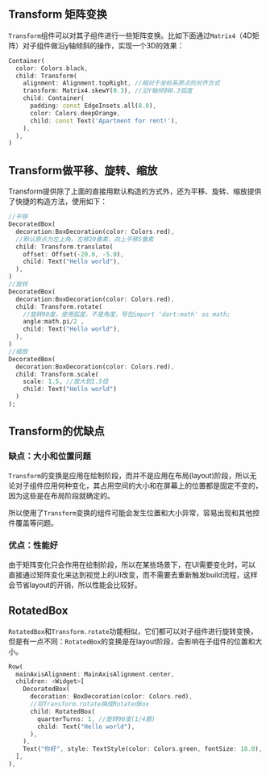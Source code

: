 ## Transform 矩阵变换

`Transform`组件可以对其子组件进行一些矩阵变换。比如下面通过`Matrix4`（4D矩阵）对子组件做沿y轴倾斜的操作，实现一个3D的效果：

```dart
Container(
  color: Colors.black,
  child: Transform(
    alignment: Alignment.topRight, //相对于坐标系原点的对齐方式
    transform: Matrix4.skewY(0.3), //沿Y轴倾斜0.3弧度
    child: Container(
      padding: const EdgeInsets.all(8.0),
      color: Colors.deepOrange,
      child: const Text('Apartment for rent!'),
    ),
  ),
)
```

## Transform做平移、旋转、缩放

Transform提供除了上面的直接用默认构造的方式外，还为平移、旋转、缩放提供了快捷的构造方法，使用如下：

```dart
//平移
DecoratedBox(
  decoration:BoxDecoration(color: Colors.red),
  //默认原点为左上角，左移20像素，向上平移5像素  
  child: Transform.translate(
    offset: Offset(-20.0, -5.0),
    child: Text("Hello world"),
  ),
)
//旋转
DecoratedBox(
  decoration:BoxDecoration(color: Colors.red),
  child: Transform.rotate(
    //旋转90度，使用弧度，不是角度，导包import 'dart:math' as math; 
    angle:math.pi/2 , 
    child: Text("Hello world"),
  ),
)
//缩放
DecoratedBox(
  decoration:BoxDecoration(color: Colors.red),
  child: Transform.scale(
    scale: 1.5, //放大到1.5倍
    child: Text("Hello world")
  )
);
```

## Transform的优缺点

### 缺点：大小和位置问题

`Transform`的变换是应用在绘制阶段，而并不是应用在布局(layout)阶段，所以无论对子组件应用何种变化，其占用空间的大小和在屏幕上的位置都是固定不变的，因为这些是在布局阶段就确定的。

所以使用了`Transform`变换的组件可能会发生位置和大小异常，容易出现和其他控件覆盖等问题。

### 优点：性能好

由于矩阵变化只会作用在绘制阶段，所以在某些场景下，在UI需要变化时，可以直接通过矩阵变化来达到视觉上的UI改变，而不需要去重新触发build流程，这样会节省layout的开销，所以性能会比较好。

## RotatedBox

`RotatedBox`和`Transform.rotate`功能相似，它们都可以对子组件进行旋转变换，但是有一点不同：`RotatedBox`的变换是在layout阶段，会影响在子组件的位置和大小。

```dart
Row(
  mainAxisAlignment: MainAxisAlignment.center,
  children: <Widget>[
    DecoratedBox(
      decoration: BoxDecoration(color: Colors.red),
      //将Transform.rotate换成RotatedBox  
      child: RotatedBox(
        quarterTurns: 1, //旋转90度(1/4圈)
        child: Text("Hello world"),
      ),
    ),
    Text("你好", style: TextStyle(color: Colors.green, fontSize: 18.0),)
  ],
),
```